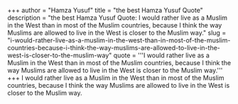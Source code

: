 +++
author = "Hamza Yusuf"
title = "the best Hamza Yusuf Quote"
description = "the best Hamza Yusuf Quote: I would rather live as a Muslim in the West than in most of the Muslim countries, because I think the way Muslims are allowed to live in the West is closer to the Muslim way."
slug = "i-would-rather-live-as-a-muslim-in-the-west-than-in-most-of-the-muslim-countries-because-i-think-the-way-muslims-are-allowed-to-live-in-the-west-is-closer-to-the-muslim-way"
quote = '''I would rather live as a Muslim in the West than in most of the Muslim countries, because I think the way Muslims are allowed to live in the West is closer to the Muslim way.'''
+++
I would rather live as a Muslim in the West than in most of the Muslim countries, because I think the way Muslims are allowed to live in the West is closer to the Muslim way.
